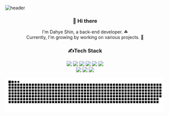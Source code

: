 ![header](https://capsule-render.vercel.app/api?type=slice&color=0:ff47a7,100:FFEAEA&height=200&section=header&text=Dahye%20Shin&fontSize=70&animation=fadeIn)

<div align="center">
<h3>👋 Hi there</h3>

I'm Dahye Shin, a back-end developer. ☘ <br/>
Currently, I'm growing by working on various projects. 🌷

<h3>✍Tech Stack</h3>
<img src="https://img.shields.io/badge/java-007396?style=for-the-badge&logo=java&logoColor=white">  
<img src="https://img.shields.io/badge/springboot-6DB33F?style=for-the-badge&logo=springboot&logoColor=white">
<img src="https://img.shields.io/badge/mysql-4479A1?style=for-the-badge&logo=mysql&logoColor=white">
<img src="https://img.shields.io/badge/NestJS-E0234E?style=for-the-badge&logo=nestjs&logoColor=white">
<img src="https://img.shields.io/badge/TypeScript-3178C6?style=for-the-badge&logo=typescript&logoColor=white">
<img src="https://img.shields.io/badge/postgresql-4169E1?style=for-the-badge&logo=postgresql&logoColor=white">
<br/>
<img src="https://img.shields.io/badge/docker-2496ED?style=for-the-badge&logo=Docker&logoColor=white">
<img src="https://img.shields.io/badge/Amazon AWS-232F3E?style=for-the-badge&logo=amazonwebservices&logoColor=white"> 
<img src="https://img.shields.io/badge/c++-00599C?style=for-the-badge&logo=c%2B%2B&logoColor=white">

</div>


![snake gif](https://github.com/Dahye73/Dahye73/blob/output/github-contribution-grid-snake.svg)
